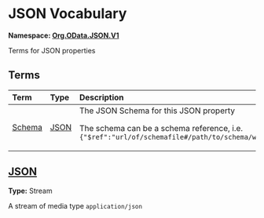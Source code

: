 # JSON Vocabulary
**Namespace: [Org.OData.JSON.V1](Org.OData.JSON.V1.xml)**

Terms for JSON properties


## Terms

Term|Type|Description
:---|:---|:----------
[Schema](Org.OData.JSON.V1.xml#L68)|[JSON](#JSON)|<a name="Schema"></a>The JSON Schema for this JSON property<p>The schema can be a schema reference, i.e. `{"$ref":"url/of/schemafile#/path/to/schema/within/schemafile"}`</p>

## <a name="JSON"></a>[JSON](Org.OData.JSON.V1.xml#L76)
**Type:** Stream

A stream of media type `application/json`

